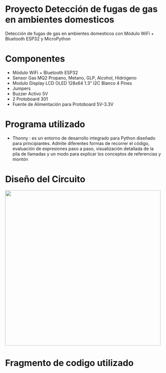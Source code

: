 # Proyecto Detección de fugas de gas en ambientes domesticos
Detección de fugas de gas en ambientes domesticos con Módulo WiFi + Bluetooth ESP32 y MicroPython

# Componentes
* Módulo WiFi + Bluetooth ESP32
* Sensor Gas MQ2 Propano, Metano, GLP, Alcohol, Hidrógeno
* Modulo Display LCD OLED 128x64 1.3" I2C Blanco 4 Pines
* Jumpers
* Buzzer Activo 5V
* 2 Protoboard 301
* Fuente de Alimentación para Protoboard 5V-3.3V

# Programa utilizado
* Thonny :  es un entorno de desarrollo integrado para Python diseñado para principiantes. Admite diferentes formas de recorrer el código, evaluación de expresiones paso a paso, visualización detallada de la pila de llamadas y un modo para explicar los conceptos de referencias y montón

# Diseño del Circuito
<img src="https://user-images.githubusercontent.com/86445664/127233965-b837fa46-a5a9-4ebf-8739-b3b4c2b028e8.JPG" width="500">

# Fragmento de codigo utilizado




